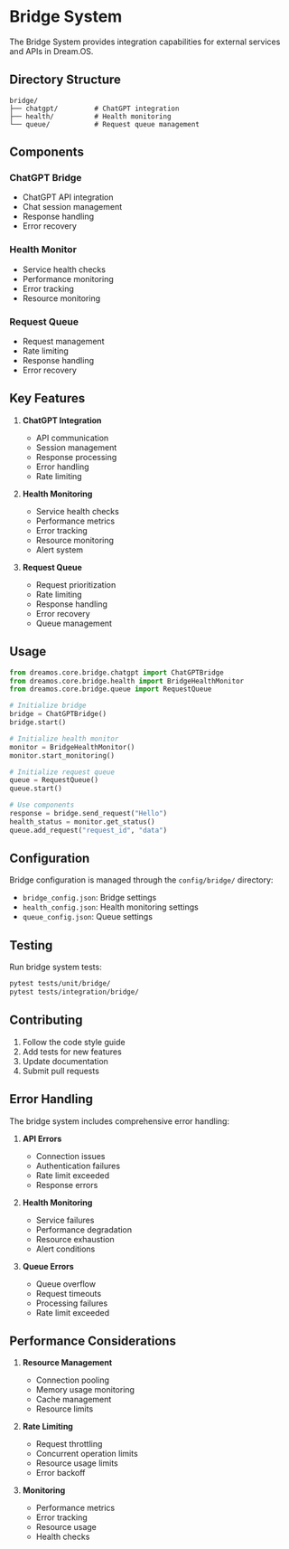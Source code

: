 # Bridge System

The Bridge System provides integration capabilities for external services and APIs in Dream.OS.

## Directory Structure

```
bridge/
├── chatgpt/         # ChatGPT integration
├── health/          # Health monitoring
└── queue/           # Request queue management
```

## Components

### ChatGPT Bridge
- ChatGPT API integration
- Chat session management
- Response handling
- Error recovery

### Health Monitor
- Service health checks
- Performance monitoring
- Error tracking
- Resource monitoring

### Request Queue
- Request management
- Rate limiting
- Response handling
- Error recovery

## Key Features

1. **ChatGPT Integration**
   - API communication
   - Session management
   - Response processing
   - Error handling
   - Rate limiting

2. **Health Monitoring**
   - Service health checks
   - Performance metrics
   - Error tracking
   - Resource monitoring
   - Alert system

3. **Request Queue**
   - Request prioritization
   - Rate limiting
   - Response handling
   - Error recovery
   - Queue management

## Usage

```python
from dreamos.core.bridge.chatgpt import ChatGPTBridge
from dreamos.core.bridge.health import BridgeHealthMonitor
from dreamos.core.bridge.queue import RequestQueue

# Initialize bridge
bridge = ChatGPTBridge()
bridge.start()

# Initialize health monitor
monitor = BridgeHealthMonitor()
monitor.start_monitoring()

# Initialize request queue
queue = RequestQueue()
queue.start()

# Use components
response = bridge.send_request("Hello")
health_status = monitor.get_status()
queue.add_request("request_id", "data")
```

## Configuration

Bridge configuration is managed through the `config/bridge/` directory:

- `bridge_config.json`: Bridge settings
- `health_config.json`: Health monitoring settings
- `queue_config.json`: Queue settings

## Testing

Run bridge system tests:

```bash
pytest tests/unit/bridge/
pytest tests/integration/bridge/
```

## Contributing

1. Follow the code style guide
2. Add tests for new features
3. Update documentation
4. Submit pull requests

## Error Handling

The bridge system includes comprehensive error handling:

1. **API Errors**
   - Connection issues
   - Authentication failures
   - Rate limit exceeded
   - Response errors

2. **Health Monitoring**
   - Service failures
   - Performance degradation
   - Resource exhaustion
   - Alert conditions

3. **Queue Errors**
   - Queue overflow
   - Request timeouts
   - Processing failures
   - Rate limit exceeded

## Performance Considerations

1. **Resource Management**
   - Connection pooling
   - Memory usage monitoring
   - Cache management
   - Resource limits

2. **Rate Limiting**
   - Request throttling
   - Concurrent operation limits
   - Resource usage limits
   - Error backoff

3. **Monitoring**
   - Performance metrics
   - Error tracking
   - Resource usage
   - Health checks 